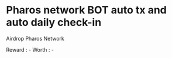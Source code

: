
# Pharos network BOT auto tx and auto daily check-in

Airdrop Pharos Network

Reward : -
Worth : -



